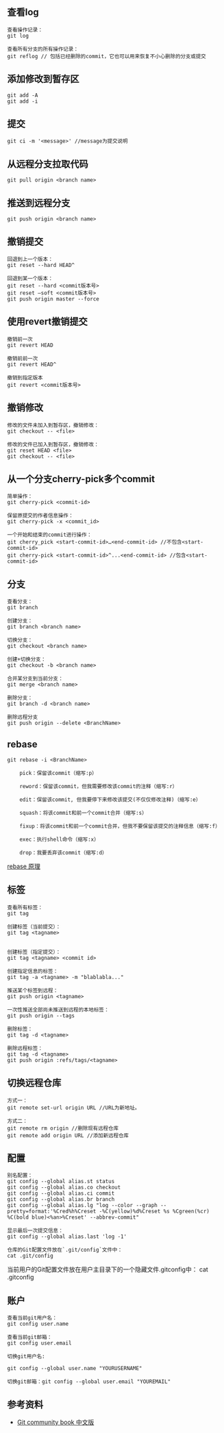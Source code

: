 ## 查看log

```
查看操作记录：
git log

查看所有分支的所有操作记录：
git reflog // 包括已经删除的commit，它也可以用来恢复不小心删除的分支或提交
```

## 添加修改到暂存区

```
git add -A
git add -i
```

## 提交 

```
git ci -m '<message>' //message为提交说明
```

## 从远程分支拉取代码

```
git pull origin <branch name>
```

## 推送到远程分支

```
git push origin <branch name>
```

## 撤销提交

```
回退到上一个版本：
git reset --hard HEAD^

回退到某一个版本：
git reset --hard <commit版本号>
git reset –soft <commit版本号>
git push origin master --force
```

## 使用revert撤销提交

```
撤销前一次
git revert HEAD 

撤销前前一次
git revert HEAD^

撤销到指定版本
git revert <commit版本号>
```

## 撤销修改

```
修改的文件未加入到暂存区，撤销修改：
git checkout -- <file>

修改的文件已加入到暂存区，撤销修改：
git reset HEAD <file>
git checkout -- <file>
```

## 从一个分支cherry-pick多个commit

```
简单操作：
git cherry-pick <commit-id>

保留原提交的作者信息操作：
git cherry-pick -x <commit_id>

一个开始和结束的commit进行操作：
git cherry_pick <start-commit-id>…<end-commit-id> //不包含<start-commit-id>
git cherry-pick <start-commit-id>^...<end-commit-id> //包含<start-commit-id>

```



## 分支

```
查看分支：
git branch

创建分支：
git branch <branch name>

切换分支：
git checkout <branch name>

创建+切换分支：
git checkout -b <branch name>

合并某分支到当前分支：
git merge <branch name>

删除分支：
git branch -d <branch name>

删除远程分支
git push origin --delete <BranchName>
```

## rebase

```
git rebase -i <BranchName>

	pick：保留该commit（缩写:p）

	reword：保留该commit，但我需要修改该commit的注释（缩写:r）

	edit：保留该commit, 但我要停下来修改该提交(不仅仅修改注释)（缩写:e）

	squash：将该commit和前一个commit合并（缩写:s）

	fixup：将该commit和前一个commit合并，但我不要保留该提交的注释信息（缩写:f）

	exec：执行shell命令（缩写:x）

	drop：我要丢弃该commit（缩写:d）
```

[rebase 原理](http://gitbook.liuhui998.com/4_2.html)

## 标签

```
查看所有标签：
git tag

创建标签（当前提交）：
git tag <tagname>


创建标签（指定提交）：
git tag <tagname> <commit id>

创建指定信息的标签：
git tag -a <tagname> -m "blablabla..."

推送某个标签到远程：
git push origin <tagname>

一次性推送全部尚未推送到远程的本地标签：
git push origin --tags

删除标签：
git tag -d <tagname>

删除远程标签：
git tag -d <tagname>
git push origin :refs/tags/<tagname>
```

## 切换远程仓库

```
方式一：
git remote set-url origin URL //URL为新地址。

方式二：
git remote rm origin //删除现有远程仓库 
git remote add origin URL //添加新远程仓库
```

## 配置

```
别名配置：
git config --global alias.st status
git config --global alias.co checkout
git config --global alias.ci commit
git config --global alias.br branch
git config --global alias.lg "log --color --graph --pretty=format:'%Cred%h%Creset -%C(yellow)%d%Creset %s %Cgreen(%cr) %C(bold blue)<%an>%Creset' --abbrev-commit"

显示最后一次提交信息：
git config --global alias.last 'log -1'

仓库的Git配置文件放在`.git/config`文件中：
cat .git/config

```

当前用户的Git配置文件放在用户主目录下的一个隐藏文件.gitconfig中：
cat .gitconfig

## 账户

```
查看当前git用户名：
git config user.name

查看当前git邮箱：
git config user.email

切换git用户名: 

git config --global user.name "YOURUSERNAME"

切换git邮箱：git config --global user.email "YOUREMAIL"

```

## 参考资料

- [Git community book 中文版](http://gitbook.liuhui998.com/index.html)
